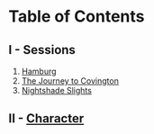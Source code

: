 # Table of Contents
## I - Sessions

1. [Hamburg](8-23%20-%20Hamburg)
2. [The Journey to Covington](sessions/9-6%20-%20The%20Journey%20to%20Covington.md)
3. [Nightshade Slights](10-18%20-%20Nightshade%20Slights.md)
## II - [Character](character/Haladrin%20Goldia)
